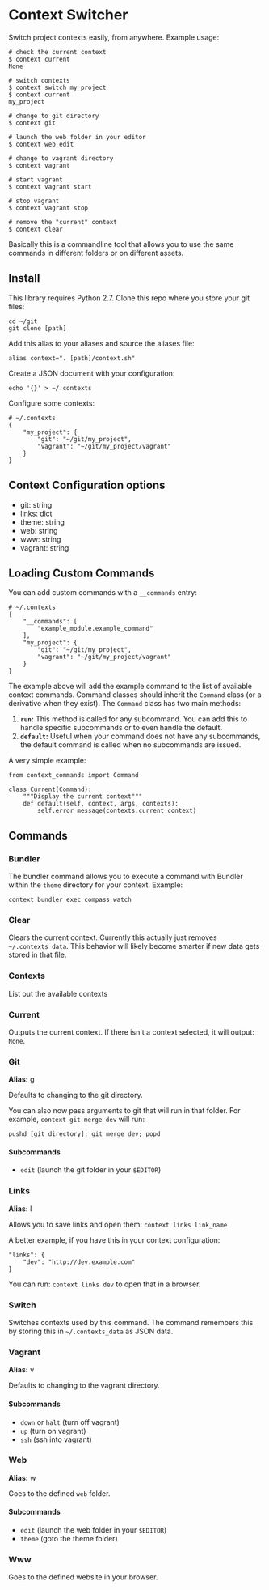 # Context Switcher

Switch project contexts easily, from anywhere. Example usage:

    # check the current context
    $ context current
    None

    # switch contexts
    $ context switch my_project
    $ context current
    my_project

    # change to git directory
    $ context git

    # launch the web folder in your editor
    $ context web edit

    # change to vagrant directory
    $ context vagrant

    # start vagrant
    $ context vagrant start

    # stop vagrant
    $ context vagrant stop

    # remove the "current" context
    $ context clear

Basically this is a commandline tool that allows you to use the same commands in different folders or on different assets.

## Install

This library requires Python 2.7. Clone this repo where you store your git files:

    cd ~/git
    git clone [path]

Add this alias to your aliases and source the aliases file:

    alias context=". [path]/context.sh"

Create a JSON document with your configuration:

    echo '{}' > ~/.contexts

Configure some contexts:

    # ~/.contexts
    {
        "my_project": {
            "git": "~/git/my_project",
            "vagrant": "~/git/my_project/vagrant"
        }
    }

## Context Configuration options

* git: string
* links: dict
* theme: string
* web: string
* www: string
* vagrant: string

## Loading Custom Commands

You can add custom commands with a `__commands` entry:

    # ~/.contexts
    {
        "__commands": [
            "example_module.example_command"
        ],
        "my_project": {
            "git": "~/git/my_project",
            "vagrant": "~/git/my_project/vagrant"
        }
    }

The example above will add the example command to the list of available context commands. Command classes should inherit the `Command` class (or a derivative when they exist). The `Command` class has two main methods:

1. **`run`:** This method is called for any subcommand. You can add this to handle specific subcommands or to even handle the default.
2. **`default`:** Useful when your command does not have any subcommands, the default command is called when no subcommands are issued.

A very simple example:

    from context_commands import Command

    class Current(Command):
        """Display the current context"""
        def default(self, context, args, contexts):
            self.error_message(contexts.current_context)

## Commands

### Bundler

The bundler command allows you to execute a command with Bundler within the `theme` directory for your context. Example:

    context bundler exec compass watch

### Clear

Clears the current context. Currently this actually just removes `~/.contexts_data`. This behavior will likely become smarter if new data gets stored in that file.

### Contexts

List out the available contexts

### Current

Outputs the current context. If there isn't a context selected, it will output: `None`.

### Git

**Alias:** g

Defaults to changing to the git directory.

You can also now pass arguments to git that will run in that folder. For example, `context git merge dev` will run:

    pushd [git directory]; git merge dev; popd

#### Subcommands

* `edit` (launch the git folder in your `$EDITOR`)

### Links

**Alias:** l

Allows you to save links and open them: `context links link_name`

A better example, if you have this in your context configuration:

    "links": {
        "dev": "http://dev.example.com"
    }

You can run: `context links dev` to open that in a browser.

### Switch

Switches contexts used by this command. The command remembers this by storing this in `~/.contexts_data` as JSON data.

### Vagrant

**Alias:** v

Defaults to changing to the vagrant directory.

#### Subcommands

* `down` or `halt` (turn off vagrant)
* `up` (turn on vagrant)
* `ssh` (ssh into vagrant)

### Web

**Alias:** w

Goes to the defined `web` folder.

#### Subcommands

* `edit` (launch the web folder in your `$EDITOR`)
* `theme` (goto the theme folder)

### Www

Goes to the defined website in your browser.
